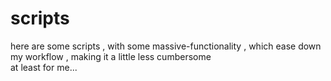 # scripts

here are some scripts , with some massive-functionality , which ease down my workflow , making it a little less cumbersome    
at least for me...

